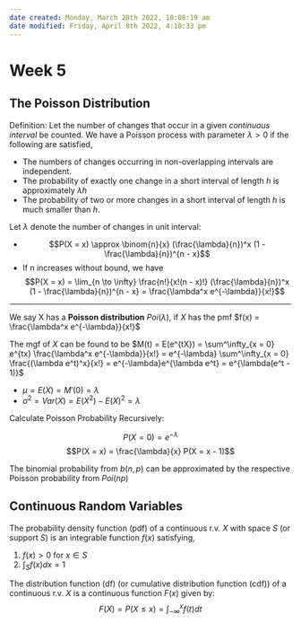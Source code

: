 ```yaml
---
date created: Monday, March 28th 2022, 10:08:19 am
date modified: Friday, April 8th 2022, 4:10:33 pm
---
```


# Week 5

## The Poisson Distribution

Definition: Let the number of changes that occur in a given _continuous interval_ be counted. We have a Poisson process with parameter $\lambda > 0$ if the following are satisfied,

- The numbers of changes occurring in non-overlapping intervals are independent.
- The probability of exactly one change in a short interval of length $h$ is approximately $\lambda h$
- The probability of two or more changes in a short interval of length $h$ is much smaller than $h$.

Let $\lambda$ denote the number of changes in unit interval:

- $$P(X = x) \approx \binom{n}{x} (\frac{\lambda}{n})^x (1 - \frac{\lambda}{n})^{n - x}$$
- If n increases without bound, we have $$P(X = x) = \lim_{n \to \infty} \frac{n!}{x!(n - x)!} (\frac{\lambda}{n})^x (1 - \frac{\lambda}{n})^{n - x} = \frac{\lambda^x e^{-\lambda}}{x!}$$

---

We say X has a **Poisson distribution** $Poi(\lambda)$, if $X$ has the pmf $f(x) = \frac{\lambda^x e^{-\lambda}}{x!}$

The mgf of $X$ can be found to be $M(t) = E(e^{tX}) = \sum^\infty_{x = 0} e^{tx} \frac{\lambda^x e^{-\lambda}}{x!} = e^{-\lambda} \sum^\infty_{x = 0} \frac{(\lambda e^t)^x}{x!} = e^{-\lambda}e^{\lambda e^t} = e^{\lambda(e^t - 1)}$

- $\mu = E(X) = M'(0) = \lambda$
- $\sigma^2 = Var(X) = E(X^2) - E(X)^2 = \lambda$

Calculate Poisson Probability Recursively:

$$P(X = 0) = e^{-\lambda}$$
$$P(X = x) = \frac{\lambda}{x} P(X = x - 1)$$

The binomial probability from $b(n, p)$ can be approximated by the respective Poisson probability from $Poi(np)$

## Continuous Random Variables

The probability density function (pdf) of a continuous r.v. $X$ with space $S$ (or support $S$) is an integrable function $f(x)$ satisfying,

1. $f(x) > 0$ for $x \in S$
2. $\int_S f(x) dx = 1$

The distribution function (df) (or cumulative distribution function (cdf)) of a continuous r.v. $X$ is a continuous function $F(x)$ given by:$$F(X) = P(X \le x) = \int_{-\infty}^x f(t) dt$$
